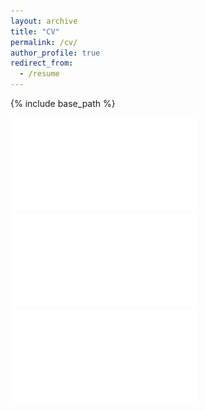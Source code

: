```yaml
---
layout: archive
title: "CV"
permalink: /cv/
author_profile: true
redirect_from:
  - /resume
---
```


{% include base_path %}

![cv](../files/CV2025Sept.pdf)
![cv2](../files/CV2025Septpg2.pdf)
![cv3](../files/CV2025Septpg3.pdf)